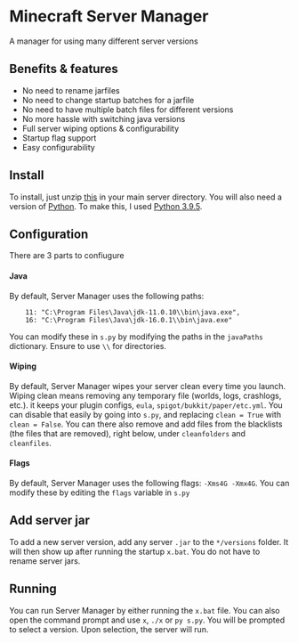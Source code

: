 # Minecraft Server Manager
 A manager for using many different server versions
 
## Benefits & features
- No need to rename jarfiles
- No need to change startup batches for a jarfile
- No need to have multiple batch files for different versions
- No more hassle with switching java versions
- Full server wiping options & configurability
- Startup flag support
- Easy configurability

## Install
To install, just unzip [this](https://github.com/CocoTheOwner/Server-Manager/archive/refs/heads/main.zip) in your main server directory.
You will also need a version of [Python](https://www.python.org/). To make this, I used [Python 3.9.5](https://www.python.org/ftp/python/3.9.5/python-3.9.5-amd64.exe).

## Configuration
There are 3 parts to confiugure

#### Java
By default, Server Manager uses the following paths:
```
    11: "C:\Program Files\Java\jdk-11.0.10\\bin\java.exe",
    16: "C:\Program Files\Java\jdk-16.0.1\\bin\java.exe"
```
You can modify these in `s.py` by modifying the paths in the `javaPaths` dictionary. Ensure to use `\\` for directories.

#### Wiping
By default, Server Manager wipes your server clean every time you launch.
Wiping clean means removing any temporary file (worlds, logs, crashlogs, etc.).
it keeps your plugin configs, `eula`, `spigot/bukkit/paper/etc.yml`.
You can disable that easily by going into `s.py`, and replacing `clean = True` with `clean = False`.
You can there also remove and add files from the blacklists (the files that are removed), right below, under `cleanfolders` and `cleanfiles`.

#### Flags
By default, Server Manager uses the following flags: `-Xms4G -Xmx4G`. You can modify these by editing the `flags` variable in `s.py`

## Add server jar
To add a new server version, add any server `.jar` to the `*/versions` folder. 
It will then show up after running the startup `x.bat`.
You do not have to rename server jars.

## Running
You can run Server Manager by either running the `x.bat` file.
You can also open the command prompt and use `x`, `./x` or `py s.py`.
You will be prompted to select a version.
Upon selection, the server will run.
